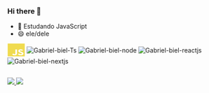 ### Hi there 👋

- 🌱 Estudando JavaScript 
- 😄 ele/dele

<div>
  <img align="center" alt="Gabriel-biel-Js" height="30" width="40" src="https://raw.githubusercontent.com/devicons/devicon/master/icons/javascript/javascript-plain.svg" />
  <img align="center" alt="Gabriel-biel-Ts" height="30" width="40" src="https://xesque.rocketseat.dev/platform/tech/typescript.svg" />
  <img align="center" alt="Gabriel-biel-node" height="30" width="40" src="https://xesque.rocketseat.dev/platform/tech/node.svg" />
  <img align="center" alt="Gabriel-biel-reactjs" height="30" width="40" src="https://xesque.rocketseat.dev/platform/tech/reactjs.svg" />
<!--   <img align="center" alt="Gabriel-biel-reactNative" height="30" width="40" src="https://xesque.rocketseat.dev/platform/tech/react-native.svg" /> -->
  <img align="center" alt="Gabriel-biel-nextjs" height="30" width="40" src="https://xesque.rocketseat.dev/platform/tech/nextjs.svg" />
<div>
  
  ##

<div>
  <a href="https://github.com/Gabriel-biel">
    <img height="180em" src="https://github-readme-stats.vercel.app/api?username=Gabriel-biel&show_icons=true&theme=radical&include_all_commits=true&count_private=true" />
    <img height="180em" src="https://github-readme-stats.vercel.app/api/top-langs/?username=Gabriel-biel&layout=compact&langs_count=16&theme=cobalt" />
  </a>
<div>
